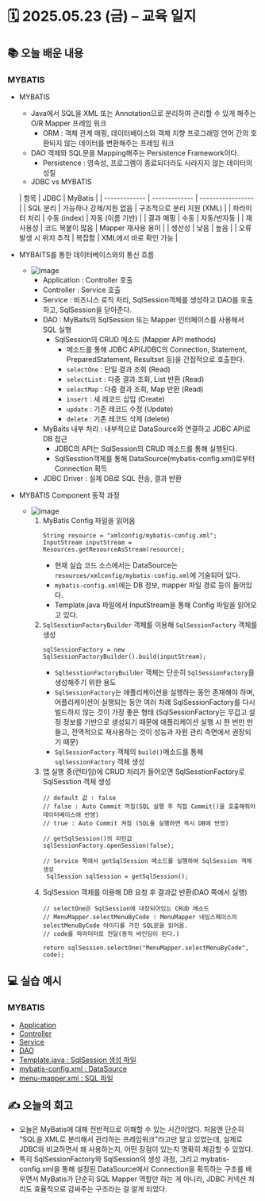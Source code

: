 # 🗓️ 2025.05.23 (금) – 교육 일지

## 📚 오늘 배운 내용

### MYBATIS
- MYBATIS 
  - Java에서 SQL을 XML 또는 Annotation으로 분리하여 관리할 수 있게 해주는 O/R Mapper 프레임 워크 
    - ORM : 객체 관계 매핑, 데이터베이스와 객체 지향 프로그래밍 언어 간의 호환되지 않는 데이터를 변환해주는 프레임 워크
  - DAO 객체와 SQL문을 Mapping해주는 Persistence Framework이다.
    - Persistence : 영속성, 프로그램이 종료되더라도 사라지지 않는 데이터의 성질
  - JDBC vs MYBATIS
    
  | 항목            | JDBC          | MyBatis           |
      | ------------- | ------------- | ----------------- |
      | SQL 분리        | 가능하나 강제/지원 없음 | 구조적으로 분리 지원 (XML) |
      | 파라미터 처리       | 수동 (index)    | 자동 (이름 기반)        |
      | 결과 매핑         | 수동            | 자동/반자동            |
      | 재사용성          | 코드 복붙이 많음     | Mapper 재사용 용이     |
      | 생산성           | 낮음            | 높음                |
      | 오류 발생 시 위치 추적 | 복잡함           | XML에서 바로 확인 가능    |

- MYBAITS를 통한 데이터베이스와의 통신 흐름
  - ![image](https://img1.daumcdn.net/thumb/R1280x0/?scode=mtistory2&fname=https%3A%2F%2Fblog.kakaocdn.net%2Fdn%2FkFXjp%2Fbtrdes5ZgiP%2F7vb9L0T78i3A6anlaOsZq1%2Fimg.png)
    - Application : Controller 호출
    - Controller : Service 호출
    - Service : 비즈니스 로직 처리, SqlSession객체를 생성하고 DAO를 호출하고, SqlSession을 닫아준다.
    - DAO : MyBaits의 SqlSession 또는 Mapper 인터페이스를 사용해서 SQL 실행
      - SqlSession의 CRUD 메소드 (Mapper API methods)
        - 메소드를 통해 JDBC API(JDBC의 Connection, Statement, PreparedStatement, Resultset 등)을 간접적으로 호출한다.
        - `selectOne` : 단일 결과 조회 (Read)
        - `selectList` : 다중 결과 조회, List 반환 (Read)
        - `selectMap` : 다중 결과 조회, Map 반환 (Read)
        - `ìnsert` : 새 레코드 삽입 (Create)
        - `update` : 기존 레코드 수정 (Update)
        - `delete` : 기존 레코드 삭제 (delete)
    - MyBaits 내부 처리 : 내부적으로 DataSource와 연결하고 JDBC API로 DB 접근
      - JDBC의 API는 SqlSession의 CRUD 메소드를 통해 실행된다.
      - SqlSesstion객체를 통해 DataSource(mybatis-config.xml)로부터 Connection 획득
    - JDBC Driver : 실제 DB로 SQL 전송, 결과 반환
- MYBATIS Component 동작 과정
  - ![image](https://img1.daumcdn.net/thumb/R1280x0/?scode=mtistory2&fname=https%3A%2F%2Fblog.kakaocdn.net%2Fdn%2F9ACBn%2FbtrdjQkgKvd%2Fyl8gcK7KEukWd89ZHX6JbK%2Fimg.png)
    1. MyBatis Config 파일을 읽어옴
        ```
       String resource = "xmlconfig/mybatis-config.xml";
       InputStream inputStream = Resources.getResourceAsStream(resource);
        ```
       - 현재 실습 코드 소스에서는 DataSource는 `resources/xmlconfig/mybatis-config.xml`에 기술되어 있다.
       - `mybatis-config.xml`에는 DB 정보, mapper 파일 경로 등이 들어있다.
       - Template.java 파일에서 InputStream을 통해 Config 파일을 읽어오고 있다.
    2. `SqlSesstionFactoryBuilder` 객체를 이용해 `SqlSessionFactory` 객체를 생성
        ```
        sqlSessionFactory = new SqlSessionFactoryBuilder().build(inputStream);
        ```
       - `SqlSesstionFactoryBuilder` 객체는 단순히 `SqlSessionFactory`을 생성해주기 위한 용도
       - `SqlSessionFactory`는 애플리케이션을 실행하는 동안 존재해야 하며,어플리케이션이 실행되는 동안 여러 차례 SqlSessionFactory를 다시 빌드하지 않는 것이 가장 좋은 형태
         (SqlSessionFactory는 무겁고 설정 정보를 기반으로 생성되기 때문에 애플리케이션 실행 시 한 번만 만들고, 전역적으로 재사용하는 것이 성능과 자원 관리 측면에서 권장되기 때문)
       - `SqlSessionFactory` 객체의 `build()`메소드를 통해 `sqlSessionFactory` 객체 생성
    3. 앱 실행 중(런타임)에 CRUD 처리가 들어오면 SqlSesstionFactory로 SqlSesstion 객체 생성
       ```
       // default 값 : false
       // false : Auto Commit 꺼짐(SQL 실행 후 직접 Commit()을 호출해줘야 데이터베이스에 반영)
       // true : Auto Commit 켜짐 (SQL을 실행하면 즉시 DB에 반영)
       
       // getSqlSession()의 리턴값
       sqlSessionFactory.openSession(false);
       
       // Service 쪽에서 getSqlSession 메소드를 실행하여 SqlSession 객체 생성
        SqlSession sqlSession = getSqlSession();
       ```
    4. SqlSession 객체를 이용해 DB 요청 후 결과값 반환(DAO 쪽에서 실행)
       ```
       // selectOne은 SqlSession에 내장되어있는 CRUD 메소드
       // MenuMapper.selectMenuByCode : MenuMapper 네임스페이스의 selectMenuByCode 아이디를 가진 SQL문을 읽어옴.
       // code를 파라미터로 전달(동적 바인딩이 된다.)
       
       return sqlSession.selectOne("MenuMapper.selectMenuByCode", code);
       ```
## 💻 실습 예시

### MYBATIS
- [Application](../../MYBATIS/chapter03_crud/src/main/java/com/xmlconfig/Application.java)
- [Controller](../../MYBATIS/chapter03_crud/src/main/java/com/xmlconfig/MenuController.java)
- [Service](../../MYBATIS/chapter03_crud/src/main/java/com/xmlconfig/MenuService.java)
- [DAO](../../MYBATIS/chapter03_crud/src/main/java/com/xmlconfig/MenuDAO.java)
- [Template.java : SqlSession 생성 파일](../../MYBATIS/chapter03_crud/src/main/java/com/xmlconfig/Template.java)
- [mybatis-config.xml : DataSource](../../MYBATIS/chapter03_crud/src/main/resources/xmlconfig/mybatis-config.xml)
- [menu-mapper.xml : SQL 파일](../../MYBATIS/chapter03_crud/src/main/resources/xmlconfig/menu-mapper.xml)

## ✍️ 오늘의 회고
- 오늘은 MyBatis에 대해 전반적으로 이해할 수 있는 시간이었다. 처음엔 단순히 "SQL을 XML로 분리해서 관리하는 프레임워크"라고만 알고 있었는데, 실제로 JDBC와 비교하면서 왜 사용하는지, 어떤 장점이 있는지 명확히 체감할 수 있었다.
- 특히 SqlSessionFactory와 SqlSession의 생성 과정, 그리고 mybatis-config.xml을 통해 설정된 DataSource에서 Connection을 획득하는 구조를 배우면서 MyBatis가 단순히 SQL Mapper 역할만 하는 게 아니라,
JDBC 커넥션 처리도 효율적으로 감싸주는 구조라는 걸 알게 되었다.